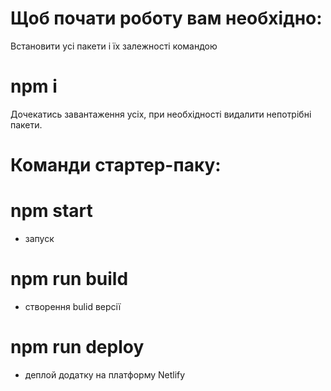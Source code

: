 # Щоб почати роботу вам необхідно:

Встановити усі пакети і їх залежності командою 
# npm i
Дочекатись завантаження усіх, при необхідності видалити непотрібні пакети.

# Команди стартер-паку:

# npm start 
- запуск
# npm run build 
- створення bulid версії 
# npm run deploy 
- деплой додатку на платформу Netlify
